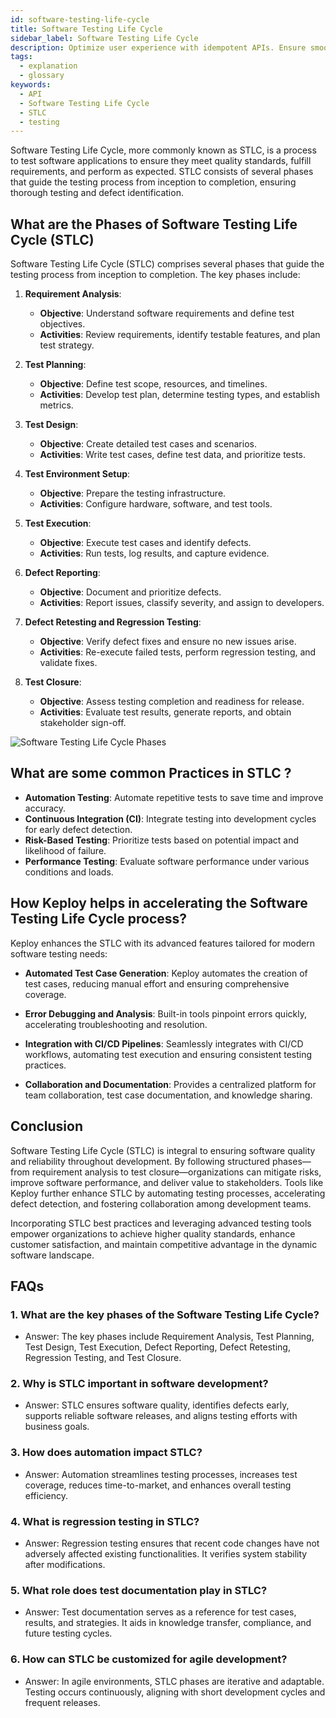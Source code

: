 ```yaml
---
id: software-testing-life-cycle
title: Software Testing Life Cycle
sidebar_label: Software Testing Life Cycle
description: Optimize user experience with idempotent APIs. Ensure smooth interactions & error handling for satisfied users.
tags:
  - explanation
  - glossary
keywords:
  - API
  - Software Testing Life Cycle
  - STLC
  - testing
---
```


Software Testing Life Cycle, more commonly known as STLC, is a process to test software applications to ensure they meet quality standards, fulfill requirements, and perform as expected. STLC consists of several phases that guide the testing process from inception to completion, ensuring thorough testing and defect identification.

## What are the Phases of Software Testing Life Cycle (STLC)

Software Testing Life Cycle (STLC) comprises several phases that guide the testing process from inception to completion. The key phases include:

1. **Requirement Analysis**:

   - **Objective**: Understand software requirements and define test objectives.
   - **Activities**: Review requirements, identify testable features, and plan test strategy.

2. **Test Planning**:

   - **Objective**: Define test scope, resources, and timelines.
   - **Activities**: Develop test plan, determine testing types, and establish metrics.

3. **Test Design**:

   - **Objective**: Create detailed test cases and scenarios.
   - **Activities**: Write test cases, define test data, and prioritize tests.

4. **Test Environment Setup**:

   - **Objective**: Prepare the testing infrastructure.
   - **Activities**: Configure hardware, software, and test tools.

5. **Test Execution**:

   - **Objective**: Execute test cases and identify defects.
   - **Activities**: Run tests, log results, and capture evidence.

6. **Defect Reporting**:

   - **Objective**: Document and prioritize defects.
   - **Activities**: Report issues, classify severity, and assign to developers.

7. **Defect Retesting and Regression Testing**:

   - **Objective**: Verify defect fixes and ensure no new issues arise.
   - **Activities**: Re-execute failed tests, perform regression testing, and validate fixes.

8. **Test Closure**:
   - **Objective**: Assess testing completion and readiness for release.
   - **Activities**: Evaluate test results, generate reports, and obtain stakeholder sign-off.

![Software Testing Life Cycle Phases](https://cdn.hashnode.com/res/hashnode/image/upload/v1689231300018/f466f393-e402-4b1f-adef-259c93508aa8.png)

## What are some common Practices in STLC ?

- **Automation Testing**: Automate repetitive tests to save time and improve accuracy.
- **Continuous Integration (CI)**: Integrate testing into development cycles for early defect detection.
- **Risk-Based Testing**: Prioritize tests based on potential impact and likelihood of failure.
- **Performance Testing**: Evaluate software performance under various conditions and loads.

## How Keploy helps in accelerating the Software Testing Life Cycle process?

Keploy enhances the STLC with its advanced features tailored for modern software testing needs:

- **Automated Test Case Generation**: Keploy automates the creation of test cases, reducing manual effort and ensuring comprehensive coverage.
- **Error Debugging and Analysis**: Built-in tools pinpoint errors quickly, accelerating troubleshooting and resolution.
- **Integration with CI/CD Pipelines**: Seamlessly integrates with CI/CD workflows, automating test execution and ensuring consistent testing practices.

- **Collaboration and Documentation**: Provides a centralized platform for team collaboration, test case documentation, and knowledge sharing.

## Conclusion

Software Testing Life Cycle (STLC) is integral to ensuring software quality and reliability throughout development. By following structured phases—from requirement analysis to test closure—organizations can mitigate risks, improve software performance, and deliver value to stakeholders. Tools like Keploy further enhance STLC by automating testing processes, accelerating defect detection, and fostering collaboration among development teams.

Incorporating STLC best practices and leveraging advanced testing tools empower organizations to achieve higher quality standards, enhance customer satisfaction, and maintain competitive advantage in the dynamic software landscape.

## FAQs

### 1. **What are the key phases of the Software Testing Life Cycle?**

- Answer: The key phases include Requirement Analysis, Test Planning, Test Design, Test Execution, Defect Reporting, Defect Retesting, Regression Testing, and Test Closure.

### 2. **Why is STLC important in software development?**

- Answer: STLC ensures software quality, identifies defects early, supports reliable software releases, and aligns testing efforts with business goals.

### 3. **How does automation impact STLC?**

- Answer: Automation streamlines testing processes, increases test coverage, reduces time-to-market, and enhances overall testing efficiency.

### 4. **What is regression testing in STLC?**

- Answer: Regression testing ensures that recent code changes have not adversely affected existing functionalities. It verifies system stability after modifications.

### 5. **What role does test documentation play in STLC?**

- Answer: Test documentation serves as a reference for test cases, results, and strategies. It aids in knowledge transfer, compliance, and future testing cycles.

### 6. **How can STLC be customized for agile development?**

- Answer: In agile environments, STLC phases are iterative and adaptable. Testing occurs continuously, aligning with short development cycles and frequent releases.
